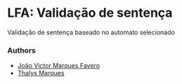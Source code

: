 # LFA: Validação de sentença
Validação de sentença baseado  no automato selecionado

### Authors
- [João Victor Marques Favero](https://github.com/jaofavero)
- [Thalys Marques](https://github.com/thalysm)

